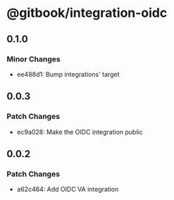 # @gitbook/integration-oidc

## 0.1.0

### Minor Changes

-   ee488d1: Bump integrations' target

## 0.0.3

### Patch Changes

-   ec9a028: Make the OIDC integration public

## 0.0.2

### Patch Changes

-   a62c464: Add OIDC VA integration
